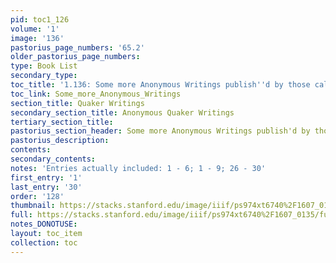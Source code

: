 ```yaml
---
pid: toc1_126
volume: '1'
image: '136'
pastorius_page_numbers: '65.2'
older_pastorius_page_numbers: 
type: Book List
secondary_type: 
toc_title: '1.136: Some more Anonymous Writings publish''d by those called Quakers'
toc_link: Some_more_Anonymous_Writings
section_title: Quaker Writings
secondary_section_title: Anonymous Quaker Writings
tertiary_section_title: 
pastorius_section_header: Some more Anonymous Writings publish'd by those called Quakers
pastorius_description: 
contents: 
secondary_contents: 
notes: 'Entries actually included: 1 - 6; 1 - 9; 26 - 30'
first_entry: '1'
last_entry: '30'
order: '128'
thumbnail: https://stacks.stanford.edu/image/iiif/ps974xt6740%2F1607_0135/full/100,/0/default.jpg
full: https://stacks.stanford.edu/image/iiif/ps974xt6740%2F1607_0135/full/full/0/default.jpg
notes_DONOTUSE: 
layout: toc_item
collection: toc
---
```

